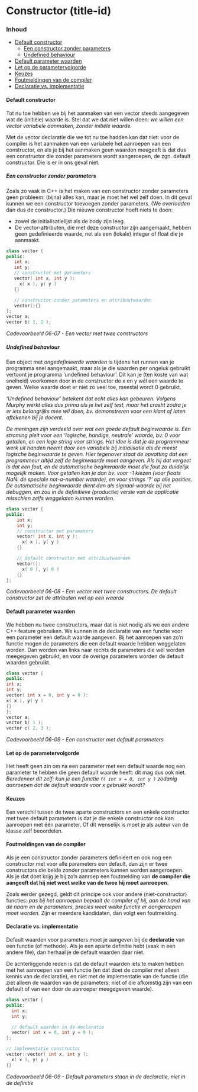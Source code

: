 # Constructor (title-id) <!-- omit in toc -->

### Inhoud[](toc-id) <!-- omit in toc -->
- [Default constructor](#default-constructor)
  - [Een constructor zonder parameters](#een-constructor-zonder-parameters)
  - [Undefined behaviour](#undefined-behaviour)
- [Default parameter waarden](#default-parameter-waarden)
- [Let op de parametervolgorde](#let-op-de-parametervolgorde)
- [Keuzes](#keuzes)
- [Foutmeldingen van de compiler](#foutmeldingen-van-de-compiler)
- [Declaratie vs. implementatie](#declaratie-vs-implementatie)


#### Default constructor
Tot nu toe hebben we bij het aanmaken van een vector steeds aangegeven wat de (initiële) waarde is. 
Stel dat we dat niet willen doen: *we willen een vector variabele aanmaken, zonder initiële waarde.* 

Met de vector declaratie die we tot nu toe hadden kan dat niet: voor de compiler is het aanmaken van een variabele het aanroepen van een constructor, en als je bij het aanmaken geen waarden meegeeft is dat dus een constructor die zonder parameters wordt aangeroepen, de zgn. default constructor. Die is er in ons geval niet. 

##### Een constructor zonder parameters
Zoals zo vaak in C++ is het maken van een constructor zonder parameters geen probleem: (bijna) alles kan, maar je moet het wel zelf doen. In dit geval kunnen we een constructor toevoegen zonder parameters. (We *overloaden* dan dus de constructor.) Die nieuwe constructor hoeft niets te doen:
   - zowel de initialisatielijst als de body zijn leeg. 
   - De vector-attributen, die met deze constructor zijn aangemaakt, hebben geen gedefinieerde waarde, net als een (lokale) integer of float die je aanmaakt.
  
 ```cpp
class vector {
public:
    int x;
    int y;
    // constructor met parameters
    vector( int x, int y ):
      x( x ), y( y )
    {}

    // constructor zonder parameters en attribuutwaarden
    vector(){}
};
vector a;
vector b( 1, 2 );
 ```
*Codevoorbeeld 06-07 - Een vector met twee constructors*

##### Undefined behaviour
Een object met *ongedefinieerde waarden* is tijdens het runnen van je programma snel aangemaakt, maar als je die waarden per ongeluk gebruikt vertoont je programma ‘undefined behaviour’. Dit kan je (ten koste van wat snelheid) voorkomen door in de constructor de x en y wél een waarde te geven. 
Welke waarde doet er niet zo veel toe, meestal wordt 0 gebruikt.

*‘Undefined behaviour’ betekent dat echt alles kan gebeuren. Volgens Murphy werkt alles dus prima als je het zelf test, maar het crasht zodra je er iets belangrijks mee wil doen, bv. demonstreren voor een klant of laten aftekenen bij je docent.*

*De meningen zijn verdeeld over wat een goede default beginwaarde is. Eén stroming pleit voor een ‘logische, handige, neutrale’ waarde, bv. 0 voor getallen, en een lege string voor strings. Het idee is dat je de programmeur werk uit handen neemt door een variabele bij initialisatie als de meest logische beginwaarde te geven. Hier tegenover staat de opvatting dat een programmeur altijd zelf de beginwaarde moet aangeven. Als hij dat vergeet is dat een fout, en de automatische beginwaarde moet die fout zo duidelijk mogelijk maken. Voor getallen kan je dan bv. voor -1 kiezen (voor floats NaN: de speciale not-a-number waarde), en voor strings ‘?’ op alle posities. De automatische beginwaarde dient dan als signaal-waarde bij het debuggen, en zou in de definitieve (productie) versie van de applicatie misschien zelfs weggelaten kunnen worden.*


```cpp
class vector {
public:
    int x;
    int y;
    // constructor met parameters
    vector( int x, int y ):
      x( x ), y( y )
    {}

    // default constructor met attribuutwaarden
    vector():
      x( 0 ), y( 0 )
    {}
};
```
*Codevoorbeeld 06-08 - Een vector met twee constructors. De default constructor zet de attributen wel op een waarde*

#### Default parameter waarden
We hebben nu twee constructors, maar dat is niet nodig als we een andere C++ feature gebruiken. We kunnen in de declaratie van een functie voor een parameter een default waarde aangeven. Bij het aanroepen van zo’n functie mogen de parameters die een default waarde hebben weggelaten worden. Dan worden van links naar rechts de parameters die wél worden meegegeven gebruikt, en voor de overige parameters worden de default waarden gebruikt.
```cpp
class vector {
public:
int x;
int y;
vector( int x = 0, int y = 0 ):
x( x ), y( y )
{}
};
vector a;
vector b( 1 );
vector c( 2, 3 );
```
*Codevoorbeeld 06-09 - Een constructor met default parameters*

#### Let op de parametervolgorde
Het heeft geen zin om na een parameter met een default waarde nog een parameter te hebben die geen default waarde heeft: dit mag dus ook niet.
*Beredeneer dit zelf: kun je een functie `f( int x = 0, int y )` zodanig aanroepen dat de default waarde voor x gebruikt wordt?*

#### Keuzes
Een verschil tussen de twee aparte constructors en een enkele constructor met twee default parameters is dat je die enkele constructor ook kan aanroepen met één parameter. Of dit wenselijk is moet je als auteur van de klasse zelf beoordelen.

#### Foutmeldingen van de compiler
Als je een constructor zonder parameters definieert en ook nog een constructor met voor alle parameters een default, dan zijn er twee constructors die beide zonder parameters kunnen worden aangeroepen. Als je dat doet krijg je bij zo’n aanroep een foutmelding van **de compiler die aangeeft dat hij niet weet welke van de twee hij moet aanroepen**. 

Zoals eerder gezegd, geldt dit principe ook voor andere (niet-constructor) functies: *pas bij het aanroepen bepaalt de compiler of hij, aan de hand van de naam en de parameters, precies weet welke functie er aangeroepen moet worden.* Zijn er meerdere kandidaten, dan volgt een foutmelding.

#### Declaratie vs. implementatie
Default waarden voor parameters moet je aangeven bij de **declaratie** van een functie (of methode). Als je een aparte definitie hebt (vaak in een andere file), dan herhaal je de default waarden daar niet. 

De achterliggende reden is dat de default waarden iets te maken hebben met het aanroepen van een functie (en dat doet de compiler met alleen kennis van de declaratie), en niet met de implementatie van de functie (die ziet alleen de waarden van de parameters; niet of die afkomstig zijn van een default of van een door de aanroeper meegegeven waarde).

```cpp
class vector {
public:
  int x;
  int y;

  // default waarden in de declaratie
  vector( int x = 0, int y = 0 );
};

// implementatie constructor
vector::vector( int x, int y ):
  x( x ), y( y )
{}
```
*Codevoorbeeld 06-09 - Default parameters staan in de declaratie, niet in de definitie*